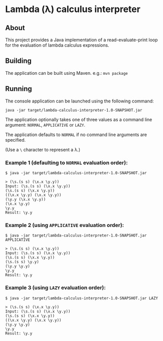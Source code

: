 # Lambda (&#955;) calculus interpreter

## About

This project provides a Java implementation of a read-evaluate-print loop for the evaluation of lambda calculus expressions.

## Building

The application can be built using Maven. e.g.: `mvn package`

## Running

The console application can be launched using the following command: 

`java -jar target/lambda-calculus-interpreter-1.0-SNAPSHOT.jar`

The application optionally takes one of three values as a command line argument: `NORMAL`, `APPLICATIVE` or `LAZY`.

The application defaults to `NORMAL` if no command line arguments are specified.

(Use a `\` character to represent a &#955;.)

### Example 1 (defaulting to `NORMAL` evaluation order):

```
$ java -jar target/lambda-calculus-interpreter-1.0-SNAPSHOT.jar

> (\s.(s s) (\x.x \y.y))
Input: (\s.(s s) (\x.x \y.y))
(\s.(s s) (\x.x \y.y))
((\x.x \y.y) (\x.x \y.y))
(\y.y (\x.x \y.y))
(\x.x \y.y)
\y.y
Result: \y.y
```

### Example 2 (using `APPLICATIVE` evaluation order):

```
$ java -jar target/lambda-calculus-interpreter-1.0-SNAPSHOT.jar APPLICATIVE

> (\s.(s s) (\x.x \y.y))
Input: (\s.(s s) (\x.x \y.y))
(\s.(s s) (\x.x \y.y))
(\s.(s s) \y.y)
(\y.y \y.y)
\y.y
Result: \y.y
```

### Example 3 (using `LAZY` evaluation order):

```
$ java -jar target/lambda-calculus-interpreter-1.0-SNAPSHOT.jar LAZY

> (\s.(s s) (\x.x \y.y))
Input: (\s.(s s) (\x.x \y.y))
(\s.(s s) (\x.x \y.y))
((\x.x \y.y) (\x.x \y.y))
(\y.y \y.y)
\y.y
Result: \y.y
```